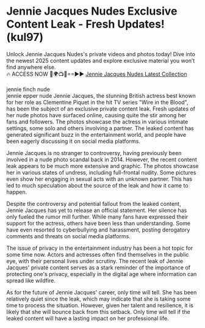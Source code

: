 # Jennie Jacques Nudes Exclusive Content Leak - Fresh Updates! (kul97)

Unlock Jennie Jacques Nudes's private videos and photos today! Dive into the newest 2025 content updates and explore exclusive material you won’t find anywhere else.
<br>
🔥 ACCESS NOW 🔴🌍📺📱==►► <a href="https://tinyurl.com/4n4u5rde" rel="nofollow">Jennie Jacques Nudes Latest Collection</a>
<br><br>
jennie finch nude<br>
jennie epper nude
 Jennie Jacques, the stunning British actress best known for her role as Clementine Piquet in the hit TV series "Wire in the Blood", has been the subject of an exclusive private content leak. Fresh updates of her nude photos have surfaced online, causing quite the stir among her fans and followers. The photos showcase the actress in various intimate settings, some solo and others involving a partner. The leaked content has generated significant buzz in the entertainment world, and people have been eagerly discussing it on social media platforms. 

Jennie Jacques is no stranger to controversy, having previously been involved in a nude photo scandal back in 2014. However, the recent content leak appears to be much more extensive and graphic. The photos showcase her in various states of undress, including full-frontal nudity. Some pictures even show her engaging in sexual acts with an unknown partner. This has led to much speculation about the source of the leak and how it came to happen.

Despite the controversy and potential fallout from the leaked content, Jennie Jacques has yet to release an official statement. Her silence has only fueled the rumor mill further. While many fans have expressed their support for the actress, others have been less than understanding. Some have even resorted to cyberbullying and harassment, posting derogatory comments and threats on social media platforms.

The issue of privacy in the entertainment industry has been a hot topic for some time now. Actors and actresses often find themselves in the public eye, with their personal lives under scrutiny. The recent leak of Jennie Jacques' private content serves as a stark reminder of the importance of protecting one's privacy, especially in the digital age where information can spread like wildfire.

As for the future of Jennie Jacques' career, only time will tell. She has been relatively quiet since the leak, which may indicate that she is taking some time to process the situation. However, given her talent and resilience, it is likely that she will bounce back from this setback. Only time will tell if the leaked content will have a lasting impact on her professional life.
